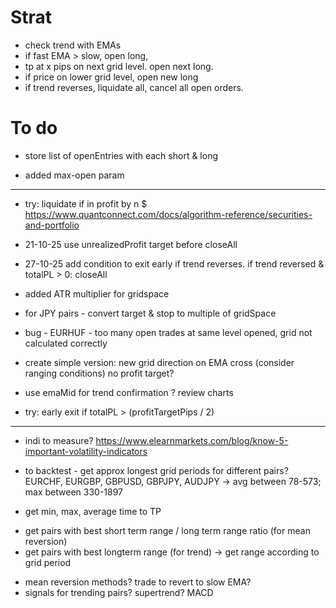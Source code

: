 # Strat
- check trend with EMAs
- if fast EMA > slow, open long,
- tp at x pips on next grid level. open next long.
- if price on lower grid level, open new long
- if trend reverses, liquidate all, cancel all open orders.

# To do

+ store list of openEntries with each short & long

+ added max-open param

-------
+ try: liquidate if in profit by n $
https://www.quantconnect.com/docs/algorithm-reference/securities-and-portfolio

+ 21-10-25 use unrealizedProfit target before closeAll

+ 27-10-25 add condition to exit early if trend reverses.
if trend reversed & totalPL > 0: closeAll
+ added ATR multiplier for gridspace

+ for JPY pairs - convert target & stop to multiple of gridSpace

- bug - EURHUF - too many open trades at same level opened, grid not calculated correctly


+ create simple version:
new grid direction on EMA cross (consider ranging conditions)
no profit target?


- use emaMid for trend confirmation ?
review charts

- try: early exit if totalPL > (profitTargetPips / 2)



-------
+ indi to measure?
https://www.elearnmarkets.com/blog/know-5-important-volatility-indicators

+ to backtest - get approx longest grid periods for different pairs? EURCHF, EURGBP, GBPUSD, GBPJPY, AUDJPY -> avg between 78-573; max between 330-1897
- get min, max, average time to TP 

+ get pairs with best short term range / long term range ratio (for mean reversion)
+ get pairs with best longterm range (for trend) -> get range according to grid period

- mean reversion methods? trade to revert to slow EMA?
- signals for trending pairs? supertrend? MACD
